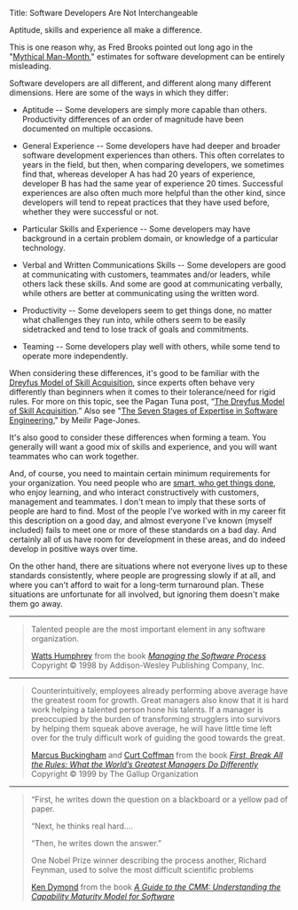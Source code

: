 Title: Software Developers Are Not Interchangeable

Aptitude, skills and experience all make a difference.

This is one reason why, as Fred Brooks pointed out long ago in the "[Mythical Man-Month][brooks-1975]," estimates for software development can be entirely misleading.

Software developers are all different, and different along many different dimensions. Here are some of the ways in which they differ:

* Aptitude -- Some developers are simply more capable than others. Productivity differences of an order of magnitude have been documented on multiple occasions.

* General Experience -- Some developers have had deeper and broader software development experiences than others. This often correlates to years in the field, but then, when comparing developers, we sometimes find that, whereas developer A has had 20 years of experience, developer B has had the same year of experience 20 times. Successful experiences are also often much more helpful than the other kind, since developers will tend to repeat practices that they have used before, whether they were successful or not.

* Particular Skills and Experience -- Some developers may have background in a certain problem domain, or knowledge of a particular technology.

* Verbal and Written Communications Skills -- Some developers are good at communicating with customers, teammates and/or leaders, while others lack these skills. And some are good at communicating verbally, while others are better at communicating using the written word.

* Productivity -- Some developers seem to get things done, no matter what challenges they run into, while others seem to be easily sidetracked and tend to lose track of goals and commitments.

* Teaming -- Some developers play well with others, while some tend to operate more independently.

When considering these differences, it's good to be familiar with the <a href="https://en.wikipedia.org/wiki/Dreyfus_model_of_skill_acquisition" target="ref">Dreyfus Model of Skill Acquisition</a>, since experts often behave very differently than beginners when it comes to their tolerance/need for rigid rules. For more on this topic, see the Pagan Tuna post, &ldquo;<a href="http://www.pagantuna.com/posts/the-dreyfus-model-of-skill-acquisition.html" target="ref">The Dreyfus Model of Skill Acquisition</a>.&rdquo; Also see "[The Seven Stages of Expertise in Software Engineering][page-jones-1998]," by Meilir Page-Jones.

It's also good to consider these differences when forming a team. You generally will want a good mix of skills and experience, and you will want teammates who can work together.

And, of course, you need to maintain certain minimum requirements for your organization. You need people who are [smart, who get things done][spolsky-2007], who enjoy learning, and who interact constructively with customers, management and teammates. I don't mean to imply that these sorts of people are hard to find. Most of the people I've worked with in my career fit this description on a good day, and almost everyone I've known (myself included) fails to meet one or more of these standards on a bad day. And certainly all of us have room for development in these areas, and do indeed develop in positive ways over time.

On the other hand, there are situations where not everyone lives up to these standards consistently, where people are progressing slowly if at all, and where you can't afford to wait for a long-term turnaround plan. These situations are unfortunate for all involved, but ignoring them doesn't make them go away.

----

<blockquote>
<p>
Talented people are the most important element in any software organization.</p>

<footer>
<a href="http://en.wikipedia.org/wiki/Watts_Humphrey">Watts Humphrey</a> from the book <cite><a href="bibliography.html#humphrey-1998">Managing the Software Process</a></cite> Copyright &copy; 1998 by Addison-Wesley Publishing Company, Inc.
</footer>
</blockquote>

----

<blockquote>
<p>
Counterintuitively, employees already performing above average have the greatest room for growth. Great managers also know that it is hard work helping a talented person hone his talents. If a manager is preoccupied by the burden of transforming strugglers into survivors by helping them squeak above average, he will have little time left over for the truly difficult work of guiding the good towards the great.</p>

<footer>
<a href="http://en.wikipedia.org/wiki/Marcus_Buckingham">Marcus Buckingham</a> and <a href="http://en.wikipedia.org/wiki/Curt_Coffman">Curt Coffman</a> from the book <cite><a href="bibliography.html#buckingham-et-al-1999">First, Break All the Rules: What the World&#8217;s Greatest Managers Do Differently</a></cite> Copyright &copy; 1999 by The Gallup Organization
</footer>
</blockquote>

----

<blockquote>
<p>&ldquo;First, he writes down the question on a blackboard or a yellow pad of paper. </p>

<p>
&ldquo;Next, he thinks real hard.... </p>

<p>
&ldquo;Then, he writes down the answer.&rdquo; </p>

<p>
One Nobel Prize winner describing the process another, Richard Feynman, used to solve the most difficult scientific problems</p>

<footer>
<a href="http://en.wikipedia.org/wiki/Ken_Dymond">Ken Dymond</a> from the book <cite><a href="bibliography.html#dymond-1995">A Guide to the CMM: Understanding the Capability Maturity Model for Software</a></cite>
</footer>
</blockquote>

[brooks-1975]: bibliography.html#brooks-1975
[dreyfus]: https://en.wikipedia.org/wiki/Dreyfus_model_of_skill_acquisition
[page-jones-1998]: bibliography.html#page-jones-1998
[spolsky-2007]: bibliography.html#spolsky-2007
